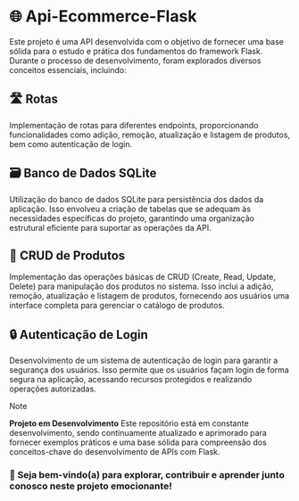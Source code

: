 # 🌐 Api-Ecommerce-Flask 

Este projeto é uma API desenvolvida com o objetivo de fornecer uma base sólida para o estudo e prática dos fundamentos do framework Flask. Durante o processo de desenvolvimento, foram explorados diversos conceitos essenciais, incluindo:

## 🛣️ Rotas

Implementação de rotas para diferentes endpoints, proporcionando funcionalidades como adição, remoção, atualização e listagem de produtos, bem como autenticação de login.

## 🗃️ Banco de Dados SQLite

Utilização do banco de dados SQLite para persistência dos dados da aplicação. Isso envolveu a criação de tabelas que se adequam às necessidades específicas do projeto, garantindo uma organização estrutural eficiente para suportar as operações da API.

## 🔨 CRUD de Produtos

Implementação das operações básicas de CRUD (Create, Read, Update, Delete) para manipulação dos produtos no sistema. Isso inclui a adição, remoção, atualização e listagem de produtos, fornecendo aos usuários uma interface completa para gerenciar o catálogo de produtos.

## 🔒 Autenticação de Login

Desenvolvimento de um sistema de autenticação de login para garantir a segurança dos usuários. Isso permite que os usuários façam login de forma segura na aplicação, acessando recursos protegidos e realizando operações autorizadas.

> [!NOTE]
> **Projeto em Desenvolvimento**
> Este repositório está em constante desenvolvimento, sendo continuamente atualizado e aprimorado para fornecer exemplos práticos e uma base sólida para compreensão dos conceitos-chave do desenvolvimento de APIs com Flask.

### 👋 Seja bem-vindo(a) para explorar, contribuir e aprender junto conosco neste projeto emocionante!
